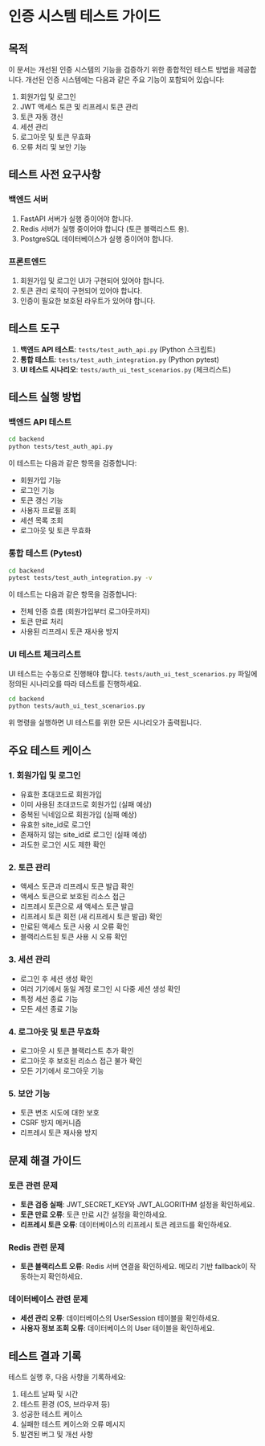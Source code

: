 # 인증 시스템 테스트 가이드

## 목적
이 문서는 개선된 인증 시스템의 기능을 검증하기 위한 종합적인 테스트 방법을 제공합니다. 개선된 인증 시스템에는 다음과 같은 주요 기능이 포함되어 있습니다:

1. 회원가입 및 로그인
2. JWT 액세스 토큰 및 리프레시 토큰 관리
3. 토큰 자동 갱신
4. 세션 관리
5. 로그아웃 및 토큰 무효화
6. 오류 처리 및 보안 기능

## 테스트 사전 요구사항

### 백엔드 서버
1. FastAPI 서버가 실행 중이어야 합니다.
2. Redis 서버가 실행 중이어야 합니다 (토큰 블랙리스트 용).
3. PostgreSQL 데이터베이스가 실행 중이어야 합니다.

### 프론트엔드
1. 회원가입 및 로그인 UI가 구현되어 있어야 합니다.
2. 토큰 관리 로직이 구현되어 있어야 합니다.
3. 인증이 필요한 보호된 라우트가 있어야 합니다.

## 테스트 도구
1. **백엔드 API 테스트**: `tests/test_auth_api.py` (Python 스크립트)
2. **통합 테스트**: `tests/test_auth_integration.py` (Python pytest)
3. **UI 테스트 시나리오**: `tests/auth_ui_test_scenarios.py` (체크리스트)

## 테스트 실행 방법

### 백엔드 API 테스트
```bash
cd backend
python tests/test_auth_api.py
```

이 테스트는 다음과 같은 항목을 검증합니다:
- 회원가입 기능
- 로그인 기능
- 토큰 갱신 기능
- 사용자 프로필 조회
- 세션 목록 조회
- 로그아웃 및 토큰 무효화

### 통합 테스트 (Pytest)
```bash
cd backend
pytest tests/test_auth_integration.py -v
```

이 테스트는 다음과 같은 항목을 검증합니다:
- 전체 인증 흐름 (회원가입부터 로그아웃까지)
- 토큰 만료 처리
- 사용된 리프레시 토큰 재사용 방지

### UI 테스트 체크리스트
UI 테스트는 수동으로 진행해야 합니다. `tests/auth_ui_test_scenarios.py` 파일에 정의된 시나리오를 따라 테스트를 진행하세요.

```bash
cd backend
python tests/auth_ui_test_scenarios.py
```

위 명령을 실행하면 UI 테스트를 위한 모든 시나리오가 출력됩니다.

## 주요 테스트 케이스

### 1. 회원가입 및 로그인
- 유효한 초대코드로 회원가입
- 이미 사용된 초대코드로 회원가입 (실패 예상)
- 중복된 닉네임으로 회원가입 (실패 예상)
- 유효한 site_id로 로그인
- 존재하지 않는 site_id로 로그인 (실패 예상)
- 과도한 로그인 시도 제한 확인

### 2. 토큰 관리
- 액세스 토큰과 리프레시 토큰 발급 확인
- 액세스 토큰으로 보호된 리소스 접근
- 리프레시 토큰으로 새 액세스 토큰 발급
- 리프레시 토큰 회전 (새 리프레시 토큰 발급) 확인
- 만료된 액세스 토큰 사용 시 오류 확인
- 블랙리스트된 토큰 사용 시 오류 확인

### 3. 세션 관리
- 로그인 후 세션 생성 확인
- 여러 기기에서 동일 계정 로그인 시 다중 세션 생성 확인
- 특정 세션 종료 기능
- 모든 세션 종료 기능

### 4. 로그아웃 및 토큰 무효화
- 로그아웃 시 토큰 블랙리스트 추가 확인
- 로그아웃 후 보호된 리소스 접근 불가 확인
- 모든 기기에서 로그아웃 기능

### 5. 보안 기능
- 토큰 변조 시도에 대한 보호
- CSRF 방지 메커니즘
- 리프레시 토큰 재사용 방지

## 문제 해결 가이드

### 토큰 관련 문제
- **토큰 검증 실패**: JWT_SECRET_KEY와 JWT_ALGORITHM 설정을 확인하세요.
- **토큰 만료 오류**: 토큰 만료 시간 설정을 확인하세요.
- **리프레시 토큰 오류**: 데이터베이스의 리프레시 토큰 레코드를 확인하세요.

### Redis 관련 문제
- **토큰 블랙리스트 오류**: Redis 서버 연결을 확인하세요. 메모리 기반 fallback이 작동하는지 확인하세요.

### 데이터베이스 관련 문제
- **세션 관리 오류**: 데이터베이스의 UserSession 테이블을 확인하세요.
- **사용자 정보 조회 오류**: 데이터베이스의 User 테이블을 확인하세요.

## 테스트 결과 기록

테스트 실행 후, 다음 사항을 기록하세요:
1. 테스트 날짜 및 시간
2. 테스트 환경 (OS, 브라우저 등)
3. 성공한 테스트 케이스
4. 실패한 테스트 케이스와 오류 메시지
5. 발견된 버그 및 개선 사항
